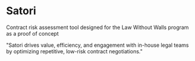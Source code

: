 # Satori
Contract risk assessment tool designed for the Law Without Walls program as a proof of concept

"Satori drives value, efficiency, and engagement with in-house legal teams by optimizing repetitive, low-risk contract negotiations."
